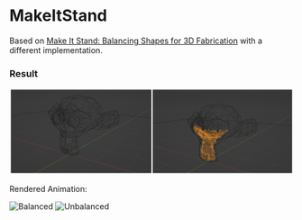 # MakeItStand  
  
Based on [Make It Stand: Balancing Shapes for 3D Fabrication](https://igl.ethz.ch/projects/make-it-stand/) with a different implementation.
  
### Result  
![Side by Side Comparison](https://raw.githubusercontent.com/Arduino3128/MakeItStand/main/Renders/Comparison.png)
  
    
Rendered Animation:  
  
![Balanced](https://raw.githubusercontent.com/Arduino3128/MakeItStand/main/Renders/Balanced.gif)
![Unbalanced](https://raw.githubusercontent.com/Arduino3128/MakeItStand/main/Renders/Unalanced.gif)